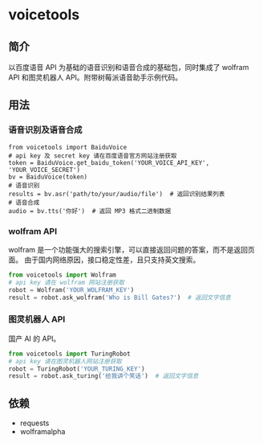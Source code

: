 # voicetools
## 简介
以百度语音 API 为基础的语音识别和语音合成的基础包，同时集成了 wolfram API 和图灵机器人 API。附带树莓派语音助手示例代码。

## 用法
### 语音识别及语音合成
```
from voicetools import BaiduVoice
# api key 及 secret key 请在百度语音官方网站注册获取
token = BaiduVoice.get_baidu_token('YOUR_VOICE_API_KEY', 'YOUR_VOICE_SECRET')
bv = BaiduVoice(token)
# 语音识别
results = bv.asr('path/to/your/audio/file')  # 返回识别结果列表
# 语音合成
audio = bv.tts('你好')  # 返回 MP3 格式二进制数据
```

### wolfram API
wolfram 是一个功能强大的搜索引擎，可以直接返回问题的答案，而不是返回页面。
由于国内网络原因，接口稳定性差，且只支持英文搜索。
```python
from voicetools import Wolfram
# api key 请在 wolfram 网站注册获取
robot = Wolfram('YOUR_WOLFRAM_KEY')
result = robot.ask_wolfram('Who is Bill Gates?')  # 返回文字信息
```

### 图灵机器人 API
国产 AI 的 API。
```python
from voicetools import TuringRobot
# api key 请在图灵机器人网站注册获取
robot = TuringRobot('YOUR_TURING_KEY')
result = robot.ask_turing('给我讲个笑话')  # 返回文字信息
```

## 依赖
- requests
- wolframalpha

